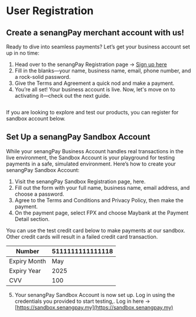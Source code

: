 # User Registration

## Create a senangPay merchant account with us!

Ready to dive into seamless payments? Let’s get your business account set up in no time:

1. Head over to the senangPay Registration page -> [Sign up here ](https://senangpay.my/registration-guide/)
2. Fill in the blanks—your name, business name, email, phone number, and a rock-solid password.
3. Give the Terms and Agreement a quick nod and make a payment.
4. You’re all set! Your business account is live. Now, let's move on to activating it—check out the next guide.

<figure><img src="../.gitbook/assets/Screenshot 2024-08-20 at 1.00.52 PM.png" alt=""><figcaption></figcaption></figure>

If you are looking to explore and test our products, you can register for sandbox account below.



## Set Up a senangPay Sandbox Account

While your senangPay Business Account handles real transactions in the live environment, the Sandbox Account is your playground for testing payments in a safe, simulated environment. Here’s how to create your senangPay Sandbox Account:

1. Visit the senangPay Sandbox Registration page, here.
2. Fill out the form with your full name, business name, email address, and choose a password.
3. Agree to the Terms and Conditions and Privacy Policy, then make the payment.
4. On the payment page, select FPX and choose Maybank at the Payment Detail section.

You can use the test credit card below to make payments at our sandbox. Other credit cards will result in a failed credit card transaction.

| Number       | 5111111111111118 |
| ------------ | ---------------- |
| Expiry Month | May              |
| Expiry Year  | 2025             |
| CVV          | 100              |

5. Your senangPay Sandbox Account is now set up. Log in using the credentials you provided to start testing,. Log in here -> [https://sandbox.senangpay.my](https://sandbox.senangpay.my)



<figure><img src="../.gitbook/assets/Screenshot 2024-08-20 at 1.42.29 PM.png" alt=""><figcaption></figcaption></figure>
